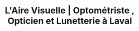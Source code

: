 ---
title: "L'Aire Visuelle | Optométriste , Opticien et Lunetterie à Laval"
titre: "Vos professionels de la vue au coeur de Laval"
description: "L'Aire Visuelle vous offre des prix compétitif et un service d'optométrie et de lunetterie imbattable dans la région de Laval"
image: "/img/slider-1.jpg"
i18nlanguage: fr
draft: false
designers:
  brands:
    - image: "/img/etnia-airevisuelle.jpg"
      url: https://www.etniabarcelona.com/
      nom: Etnia Barcelona
    - image: "/img/dior-airevisuelle.jpg"
      nom: Dior
      url: https://www.dior.com/couture/en_int/womens-fashion/sunglasses
    - image: "/img/ogreen-airevisuelle.jpg"
      url: https://orgreenoptics.com/
      nom: Orgreen
    - image: "/img/pro-airevisuelle.jpg"
      url: http://www.prodesigndenmark.com/
      nom: Prodesign
    - image: "/img/silhouette-airevisuelle.jpg"
      url: http://www.silhouette.com/
      nom: Silhouette
    - image: "/img/tom-airevisuelle.jpg"
      url: http://www.tomford.com/eyewear/
      nom: Tom Ford
    - image: "/img/tiffany-airevisuelle.jpg"
      url: https://www.tiffany.com/
      nom: Tiffany & Co
    - image: "/img/william-airevisuelle.jpg"
      url: http://www.williammorris.co.uk/
      nom: William Morris
  extra:
    need: true
    image: /img/vision-avenue.png
    titre: "Achetez en ligne chez Vision Avenue"
    link: https://www.visionavenue.ca/fr/
header:
  transparent: true
  dark: true
slidertext: "Obtenez 50$ rabais sur la collection Dolce & Gabbana en mars"
block2:
  titre: L'Aire Visuelle
  text: >-
    Depuis plus de 30 ans, les professionnels de L'Aire Visuelle sont à votre service. Cette équipe d’expérience saura vous diriger vers ce qu’il y a de mieux dans l’industrie. Avec un large inventaire de montures de qualité, vous trouverez assurément celle qui répond à vos besoins.
block3:
  - image: "/img/opticien-2.jpg"
    link: bookingPage
    titre: PRENEZ RENDEZ-VOUS EN LIGNE
    desc: Choisissez la date et l’heure qui vous conviennent dans le confort de votre salon
    btn: Prendre rendez-vous
    haut: true
  - image: "/img/opticien-1.jpg"
    link: contactPage
    titre: VENEZ NOUS VOIR EN MAGASIN
    desc: À Laval sur le boulevard Dagenais, près de la 19
    btn: Nos coordonnées
    haut: false
  - image: "/img/optometriste-1.jpg"
    link: catalogPage
    titre: DE NOMBREUX CHOIX
    desc: Plusieurs choix de lentilles et de montures à venir essayer en magasin. Regardez notre catalogue en ligne pour un aperçu!
    btn: Voir le catalogue
    haut: true
  - image: "/img/optometriste-2.jpg"
    link: promotionsPage
    titre: PROMOTIONS DU MOIS
    desc: "Obtenez 50$ rabais sur la collection Dolce & Gabbana en mars"
    btn: Voir la promotion
    haut: false
block4:
  titre: Nos designers les plus populaires
  text: >-
    Avec plusieurs marques différentes offertes, l’Aire Visuelle vous offre une grande variété de lunettes et de monture! Voici quelques unes de nos marques les plus populaires:
---